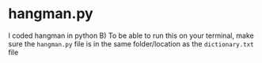 # hangman.py
I coded hangman in python B)
To be able to run this on your terminal, make sure the `hangman.py` file is in the same folder/location as the `dictionary.txt` file
